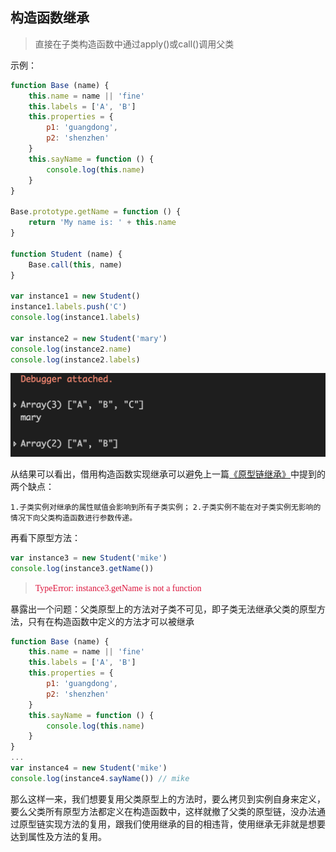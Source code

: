## 构造函数继承

>直接在子类构造函数中通过apply()或call()调用父类

示例：
```javascript
function Base (name) {
    this.name = name || 'fine'
    this.labels = ['A', 'B']
    this.properties = {
        p1: 'guangdong',
        p2: 'shenzhen'
    }
    this.sayName = function () {
        console.log(this.name)
    }
}

Base.prototype.getName = function () {
    return 'My name is: ' + this.name
}

function Student (name) {
    Base.call(this, name)
}

var instance1 = new Student()
instance1.labels.push('C')
console.log(instance1.labels)

var instance2 = new Student('mary')
console.log(instance2.name)
console.log(instance2.labels)
```

![](https://raw.githubusercontent.com/mayfine/Inheritance-in-Javascript/master/images/res_4.png)

从结果可以看出，借用构造函数实现继承可以避免上一篇[《原型链继承》](https://github.com/mayfine/Inheritance-in-Javascript/tree/master/demo1)中提到的两个缺点：

`1.子类实例对继承的属性赋值会影响到所有子类实例；`
`2.子类实例不能在对子类实例无影响的情况下向父类构造函数进行参数传递。`

再看下原型方法：

```javascript
var instance3 = new Student('mike')
console.log(instance3.getName())
```

><font color="#DC143C" face="微软雅黑">TypeError: instance3.getName is not a function</font>


暴露出一个问题：父类原型上的方法对子类不可见，即子类无法继承父类的原型方法，只有在构造函数中定义的方法才可以被继承

```javascript
function Base (name) {
    this.name = name || 'fine'
    this.labels = ['A', 'B']
    this.properties = {
        p1: 'guangdong',
        p2: 'shenzhen'
    }
    this.sayName = function () {
        console.log(this.name)
    }
}
...
var instance4 = new Student('mike')
console.log(instance4.sayName()) // mike
```

那么这样一来，我们想要复用父类原型上的方法时，要么拷贝到实例自身来定义，要么父类所有原型方法都定义在构造函数中，这样就撤了父类的原型链，没办法通过原型链实现方法的复用，跟我们使用继承的目的相违背，使用继承无非就是想要达到属性及方法的复用。